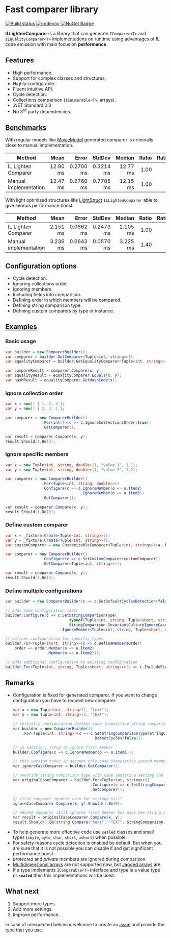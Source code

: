 # Fast comparer library

[![Build status](https://ci.appveyor.com/api/projects/status/u9qs6c5v1qbvda2b/branch/master?svg=true)](https://ci.appveyor.com/project/sgaliamov/il-lighten-comparer/branch/master)
[![codecov](https://codecov.io/gh/sgaliamov/il-lighten-comparer/graph/badge.svg)](https://codecov.io/gh/sgaliamov/il-lighten-comparer)
[![NuGet Badge](https://buildstats.info/nuget/ILLightenComparer)](https://www.nuget.org/packages/ILLightenComparer)

**ILLightenComparer** is a library that can generate `IComparer<T>` and `IEqualityComparer<T>` implementations on runtime using advantages of IL code emission with main focus on **performance**.

## Features

* High performance.
* Support for complex classes and structures.
* Highly configurable.
* Fluent intuitive API.
* Cycle detection.
* Collections comparison (`IEnumerable<T>`, arrays).
* .NET Standard 2.0
* No 3<sup>rd</sup> party dependencies.

## [Benchmarks](https://github.com/sgaliamov/il-lighten-comparer/blob/master/src/ILLightenComparer.Benchmarks/Program.cs)

With regular models like [MovieModel](https://github.com/sgaliamov/il-lighten-comparer/blob/master/src/ILLightenComparer.Benchmarks/Benchmark/MovieModel.cs) generated comparer is criminally close to manual implementation.

| Method                |     Mean |     Error |    StdDev |   Median | Ratio | RatioSD |
| --------------------- | -------: | --------: | --------: | -------: | ----: | ------: |
| IL Lighten Comparer   | 12.90 ms | 0.2700 ms | 0.3214 ms | 12.77 ms |  1.00 |    0.00 |
| Manual implementation | 12.47 ms | 0.2760 ms | 0.7785 ms | 12.15 ms |  1.00 |    0.09 |

With light optimized structures like [LightStruct](https://github.com/sgaliamov/il-lighten-comparer/blob/master/src/ILLightenComparer.Benchmarks/Benchmark/LightStruct.cs) `ILLightenComparer` able to give serious performance boost.

| Method                |     Mean |     Error |    StdDev |   Median | Ratio | RatioSD |
| --------------------- | -------: | --------: | --------: | -------: | ----: | ------: |
| IL Lighten Comparer   | 2.151 ms | 0.0862 ms | 0.2473 ms | 2.105 ms |  1.00 |    0.00 |
| Manual implementation | 3.236 ms | 0.0643 ms | 0.0570 ms | 3.225 ms |  1.40 |    0.16 |

## Configuration options

* Cycle detection.
* Ignoring collections order.
* Ignoring members.
* Including fields into comparison.
* Defining order in which members will be compared.
* Defining string comparison type.
* Defining custom comparers by type or instance.

## [Examples](https://github.com/sgaliamov/il-lighten-comparer/blob/master/src/ILLightenComparer.Tests/Examples.cs)

### Basic usage

``` csharp
var builder = new ComparerBuilder();
var comparer = builder.GetComparer<Tuple<int, string>>();
var equalityComparer = builder.GetEqualityComparer<Tuple<int, string>>();

var compareResult = comparer.Compare(x, y);
var equalityResult = equalityComparer.Equals(x, y);
var hashResult = equalityComparer.GetHashCode(x);
```

### Ignore collection order

``` csharp
var x = new[] { 1, 2, 3 };
var y = new[] { 2, 3, 1 };

var comparer = new ComparerBuilder()
                .For<int[]>(c => c.IgnoreCollectionsOrder(true))
                .GetComparer();

var result = comparer.Compare(x, y);
result.Should().Be(0);
```

### Ignore specific members

``` csharp
var x = new Tuple<int, string, double>(1, "value 1", 1.1);
var y = new Tuple<int, string, double>(1, "value 2", 2.2);

var comparer = new ComparerBuilder()
                .For<Tuple<int, string, double>>()
                .Configure(c => c.IgnoreMember(o => o.Item2)
                                 .IgnoreMember(o => o.Item3))
                .GetComparer();

var result = comparer.Compare(x, y);
result.Should().Be(0);
```

### Define custom comparer

``` csharp
var x = _fixture.Create<Tuple<int, string>>();
var y = _fixture.Create<Tuple<int, string>>();
var customComparer = new CustomizableComparer<Tuple<int, string>>((a, b) => 0); // makes all objects always equal

var comparer = new ComparerBuilder()
                .Configure(c => c.SetCustomComparer(customComparer))
                .GetComparer<Tuple<int, string>>();

var result = comparer.Compare(x, y);
result.Should().Be(0);
```

### Define multiple configurations

``` csharp
var builder = new ComparerBuilder(c => c.SetDefaultCyclesDetection(false)); // defines initial configuration

// adds some configuration later
builder.Configure(c => c.SetStringComparisonType(
                            typeof(Tuple<int, string, Tuple<short, string>>),
                            StringComparison.InvariantCultureIgnoreCase)
                        .IgnoreMember<Tuple<int, string, Tuple<short, string>>, int>(o => o.Item1));

// defines configuration for specific types
builder.For<Tuple<short, string>>(c => c.DefineMembersOrder(
    order => order.Member(o => o.Item2)
                  .Member(o => o.Item2)));

// adds additional configuration to existing configuration
builder.For<Tuple<int, string, Tuple<short, string>>>(c => c.IncludeFields(false));
```

## Remarks

* Configuration is fixed for generated comparer. If you want to change configuration you have to request new comparer:
  ``` csharp
  var x = new Tuple<int, string>(1, "text");
  var y = new Tuple<int, string>(2, "TEXT");

  // initially configuration defines case insensitive string comparison
  var builder = new ComparerBuilder()
      .For<Tuple<int, string>>(c => c.SetStringComparisonType(StringComparison.CurrentCultureIgnoreCase)
                                     .DetectCycles(false));

  // in addition, setup to ignore first member
  builder.Configure(c => c.IgnoreMember(o => o.Item1));

  // this version takes in account only case insensitive second member
  var ignoreCaseComparer = builder.GetComparer();

  // override string comparison type with case sensitive setting and build new comparer
  var originalCaseComparer = builder.For<Tuple<int, string>>()
                                    .Configure(c => c.SetStringComparisonType(StringComparison.Ordinal))
                                    .GetComparer();

  // first comparer ignores case for strings still
  ignoreCaseComparer.Compare(x, y).Should().Be(0);

  // second comparer still ignores first member but uses new string comparison type
  var result = originalCaseComparer.Compare(x, y);
  result.Should().Be(string.Compare("text", "TEXT", StringComparison.Ordinal));
  ```
* To help generate more effective code use `sealed` classes and small types (`sbyte`, `byte`, `char`, `short`, `ushort`) when possible.
* For safety reasons cycle detection is enabled by default. But when you are sure that it is not possible you can disable it and get significant performance boost.
* *protected* and *private* members are ignored during comparison.
* [Multidimensional arrays](https://docs.microsoft.com/en-us/dotnet/csharp/programming-guide/arrays/multidimensional-arrays) are not supported now, but [Jagged arrays](https://docs.microsoft.com/en-us/dotnet/csharp/programming-guide/arrays/jagged-arrays) are.
* If a type implements `IComparable<T>` interface and type is a value type or **`sealed`** then this implementations will be used.

## What next

1. Support more types.
1. Add more settings.
1. Improve performance.

In case of unexpected behavior welcome to create an [issue](https://github.com/sgaliamov/il-lighten-comparer/issues/new) and provide the type that you use.
